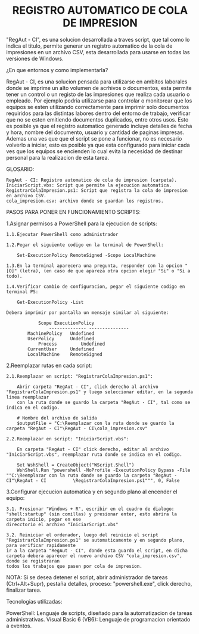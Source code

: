 <h1 style="text-align: center;">REGISTRO AUTOMATICO DE COLA DE IMPRESION</h1>

"RegAut - CI", es una solucion desarrollada a traves script, que tal como lo indica el titulo, permite generar un registro automatico de la cola de impresiones en un archivo 
CSV, esta desarrollada para usarse en todas las versiones de Windows.

¿En que entornos y como implementarla?

RegAut - CI, es una solucion pensada para utilizarse en ambitos laborales donde se imprime un alto volumen de acrhivos o documentos, esta permite tener un control o un registo
de las impresiones que realiza cada usuario o empleado.
Por ejemplo podria utilizarse para controlar o monitorear que los equipos se esten utilizando correctamente para imprimir solo documentos requiridos para las distintas labores
dentro del entorno de trabajo, verificar que no se esten emitiendo documentos duplicados, entre otros usos.
Esto es posible ya que el registro automatico generado incluye detalles de fecha y hora, nombre del documento, usuario y cantidad de paginas impresas.
Ademas una ves que que el script se pone a funcionar, no es necesario volverlo a iniciar, esto es posible ya que esta configurado para iniciar cada ves que los equipos se encienden
lo cual evita la necesidad de destinar personal para la realizacion de esta tarea.

GLOSARIO: 
	
	RegAut - CI: Registro automatico de cola de impresion (carpeta).
	IniciarScript.vbs: Script que permite la ejecucion automatica.
	RegistrarColaImpresion.ps1: Script que registra la cola de impresion en archivo CSV.
	cola_impresion.csv: archivo donde se guardan los registros.

PASOS PARA PONER EN FUNCIONAMIENTO SCRIPTS:

1.Asignar permisos a PowerShell para la ejecucion de scripts:

	1.1.Ejecutar PowerShell como administrador
	
	1.2.Pegar el siguiente codigo en la terminal de PowerShell: 
		
		Set-ExecutionPolicy RemoteSigned -Scope LocalMachine

	1.3.En la terminal aparecera una pregunta, responder con la opcion "[O]" (letra), (en caso de que apareza otra opcion elegir "Si" o "Si a todo).
	
	1.4.Verificar cambio de configuracion, pegar el siguiente codigo en terminal PS:

		Get-ExecutionPolicy -List
	
	Debera imprimir por pantalla un mensaje similar al siguiente:

		        Scope ExecutionPolicy
       		        -------------- ---------------
			MachinePolicy   Undefined
   			UserPolicy      Undefined
      			Process       	Undefined
  			CurrentUser     Undefined
 			LocalMachine    RemoteSigned

2.Reemplazar rutas en cada script:

	2.1.Reemplazar en script: "RegistrarColaImpresion.ps1":
		
		Abrir carpeta "RegAut - CI", click derecho al archivo "RegistrarColaImpresion.ps1" y luego seleccionar editar, en la segunda linea reemplazar
		con la ruta donde se guardo la carpeta "RegAut - CI", tal como se indica en el codigo.
	
		# Nombre del archivo de salida
		$outputFile = "C:\Reemplazar con la ruta donde se guardo la carpeta "RegAut - CI"\RegAut - CI\cola_impresion.csv"

	2.2.Reemplazar en script: "IniciarScript.vbs":

		En carpeta "RegAut - CI" click derecho, editar al archivo "IniciarScript.vbs", reemplazar ruta donde se indica en el codigo.

		Set WshShell = CreateObject("WScript.Shell")
		WshShell.Run "powershell -NoProfile -ExecutionPolicy Bypass -File ""C:\Reemplazar con la ruta donde se guardo la carpeta "RegAut - CI"\RegAut - CI			\RegistrarColaImpresion.ps1""", 0, False

3.Configurar ejecucion automatica y en segundo plano al encender el equipo:

	3.1. Presionar "Windows + R", escribir en el cuadro de dialogo: "shell:startup" (sin comillas) y presionar enter, esto abrira la carpeta inicio, pegar en ese
	direcctorio el archivo "IniciarScript.vbs"

	3.2. Reiniciar el ordenador, luego del reinicio el script "RegistrarColaImpresion.ps1" se automaticamente y en segundo plano, para verificar rapidamente
	ir a la carpeta "RegAut - CI", donde esta guardo el script, en dicha carpeta debera aparecer el nuevo archivo CSV "cola_impresion.csv", donde se registraran 
	todos los trabajos que pasen por cola de impresion.

NOTA: Si se desea detener el script, abrir administrador de tareas (Ctrl+Alt+Supr), pestaña detalles, proceso: "powershell.exe", click derecho, finalizar tarea.

Tecnologias utilizadas:

PowerShell: Lenguaje de scripts, diseñado para la automatizacion de tareas administrativas.
Visual Basic 6 (VB6): Lenguaje de programacion orientado a eventos.


